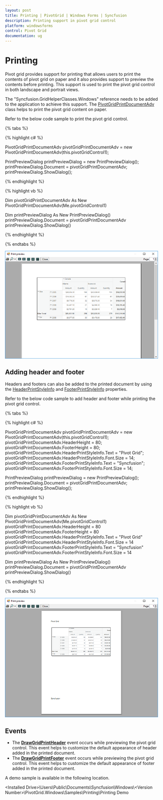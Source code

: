 ```yaml
---
layout: post
title: Printing | PivotGrid | Windows Forms | Syncfusion
description: Printing support in pivot grid control
platform: windowsforms
control: Pivot Grid
documentation: ug
---
```


# Printing

Pivot grid provides support for printing that allows users to print the contents of pivot grid on paper and it also provides support to preview the contents before printing. This support is used to print the pivot grid control in both landscape and portrait views.

The "Syncfusion.GridHelperClasses.Windows" reference needs to be added to the application to achieve this support. The [PivotGridPrintDocumentAdv](https://help.syncfusion.com/cr/windowsforms/Syncfusion.GridHelperClasses.PivotGridPrintDocumentAdv.html) class helps to print the pivot grid content on paper.

Refer to the below code sample to print the pivot grid control.

{% tabs %}

{% highlight c# %}

PivotGridPrintDocumentAdv pivotGridPrintDocumentAdv = new PivotGridPrintDocumentAdv(this.pivotGridControl1);

PrintPreviewDialog printPreviewDialog = new PrintPreviewDialog();
printPreviewDialog.Document = pivotGridPrintDocumentAdv;
printPreviewDialog.ShowDialog();

{% endhighlight %}

{% highlight vb %}

Dim pivotGridPrintDocumentAdv As New PivotGridPrintDocumentAdv(Me.pivotGridControl1)

Dim printPreviewDialog As New PrintPreviewDialog()
printPreviewDialog.Document = pivotGridPrintDocumentAdv
printPreviewDialog.ShowDialog()

{% endhighlight %}

{% endtabs %}

![Printing_img1](Printing_images/Printing_img1.png)

## Adding header and footer

Headers and footers can also be added to the printed document by using the [HeaderPrintStyleInfo](https://help.syncfusion.com/cr/windowsforms/Syncfusion.GridHelperClasses.GridPrintDocumentAdv.html#Syncfusion_GridHelperClasses_GridPrintDocumentAdv_HeaderPrintStyleInfo) and [FooterPrintStyleInfo](https://help.syncfusion.com/cr/windowsforms/Syncfusion.GridHelperClasses.GridPrintDocumentAdv.html#Syncfusion_GridHelperClasses_GridPrintDocumentAdv_FooterPrintStyleInfo) properties.

Refer to the below code sample to add header and footer while printing the pivot grid control.

{% tabs %}

{% highlight c# %}

PivotGridPrintDocumentAdv pivotGridPrintDocumentAdv = new PivotGridPrintDocumentAdv(this.pivotGridControl1);
pivotGridPrintDocumentAdv.HeaderHeight = 80;
pivotGridPrintDocumentAdv.FooterHeight = 80;
pivotGridPrintDocumentAdv.HeaderPrintStyleInfo.Text = "Pivot Grid";
pivotGridPrintDocumentAdv.HeaderPrintStyleInfo.Font.Size = 14;
pivotGridPrintDocumentAdv.FooterPrintStyleInfo.Text = "Syncfusion";
pivotGridPrintDocumentAdv.FooterPrintStyleInfo.Font.Size = 14;

PrintPreviewDialog printPreviewDialog = new PrintPreviewDialog();
printPreviewDialog.Document = pivotGridPrintDocumentAdv;
printPreviewDialog.ShowDialog();

{% endhighlight %}

{% highlight vb %}

Dim pivotGridPrintDocumentAdv As New PivotGridPrintDocumentAdv(Me.pivotGridControl1)
pivotGridPrintDocumentAdv.HeaderHeight = 80
pivotGridPrintDocumentAdv.FooterHeight = 80
pivotGridPrintDocumentAdv.HeaderPrintStyleInfo.Text = "Pivot Grid"
pivotGridPrintDocumentAdv.HeaderPrintStyleInfo.Font.Size = 14
pivotGridPrintDocumentAdv.FooterPrintStyleInfo.Text = "Syncfusion"
pivotGridPrintDocumentAdv.FooterPrintStyleInfo.Font.Size = 14

Dim printPreviewDialog As New PrintPreviewDialog()
printPreviewDialog.Document = pivotGridPrintDocumentAdv
printPreviewDialog.ShowDialog()

{% endhighlight %}

{% endtabs %}

![Printing_img2](Printing_images/Printing_img2.png)

## Events

* The **[DrawGridPrintHeader](https://help.syncfusion.com/cr/windowsforms/Syncfusion.GridHelperClasses.GridPrintDocumentAdv.html)** event occurs while previewing the pivot grid control. This event helps to customize the default appearance of header added in the printed document.
* The **[DrawGridPrintFooter](https://help.syncfusion.com/cr/windowsforms/Syncfusion.GridHelperClasses.GridPrintDocumentAdv.html)** event occurs while previewing the pivot grid control. This event helps to customize the default appearance of footer added in the printed document.

A demo sample is available in the following location.

&lt;Installed Drive&gt;\Users\Public\Documents\Syncfusion\Windows\\&lt;Version Number&gt;\PivotGrid.Windows\Samples\Printing\Printing Demo
